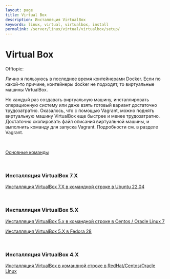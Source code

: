 ```yaml
---
layout: page
title: Virtual Box
description: Инсталляция VirtualBox
keywords: linux, virtual, virtualbox, install
permalink: /server/linux/virtual/virtualbox/setup/
---
```


# Virtual Box

Offtopic:

Лично я пользуюсь в последнее время контейнерами Docker. Если по какой-то причине, контейнеры docker не подходят, то виртуальные машины VirtualBox.

Но каждый раз создавать виртуальную машину, инсталлировать операционную систему или даже взять готовый вариант достаточно трудозатратно. Оказалось, что с помощью Vagrant, можно поднять виртуальную машину VirtualBox еще быстрее и менее трудозатратно. Достаточно скопировать файл описания виртуальной машины, и выполнить команду для запуска Vagrant. Подробности см. в разделе Vagrant.

<br/>

[Основные команды](/server/linux/virtual/virtualbox/commands/)

<br/>

### Инсталляция VirtualBox 7.X

[Инсталляция VirtualBox 7.X в командной строке в Ubuntu 22.04](//gitops.ru/tools/virtual/virtualbox/setup/ubuntu/)

<br/>

### Инсталляция VirtualBox 5.X

[Инсталляция VirtualBox 5.x в командной строке в Centos / Oracle Linux 7](/server/linux/virtual/virtualbox/setup/centos/7/)

[Инсталляция VirtualBox 5.X в Fedora 28](/server/linux/virtual/virtualbox/setup/fedora/)

<br/>

### Инсталляция VirtualBox 4.X

[Инсталляция VirtualBox в командной строке в RedHat/Centos/Oracle Linux](/server/linux/virtual/virtualbox/setup/centos/6/)
